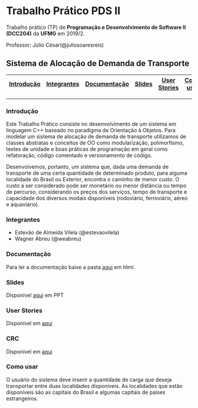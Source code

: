 # Trabalho Prático PDS II
Trabalho prático (TP) de **Programação e Desenvolvimento de Software II (DCC204)** da **UFMG** em 2019/2.

Professor: Júlio César(@juliosoaresreis)

## Sistema de Alocação de Demanda de Transporte

| [Introdução](#introdução) | [Integrantes](#integrantes) | [Documentação](#documentação) |[Slides](#slides) | [User Stories](#user-stories) | [Como usar](#como-usar) |  
| ----------- | -------------- | -------------- | ----------- | ----------- | ----------- | 

---

### Introdução

Este Trabalho Prático consiste no desenvolvimento de um sistema em linguagem C++ baseado no paradigma de Orientação à Objetos. Para modelar um sistema de alocação de demanda de transporte utilizamos de classes abstratas e conceitos de OO como modularização, polimorfismo, testes de unidade e boas práticas de programação em geral como refatoração, código comentado e versionamento de código.

Desenvolvemos, portanto, um sistema que, dada uma demanda de transporte de uma certa quantidade de determinado produto, para alguma localidade do Brasil ou Exterior, encontra o caminho de menor custo. O custo a ser considerado pode ser monetário ou menor distância ou tempo de percurso, considerando os preços dos serviços, tempo de transporte e capacidade dos diversos modais disponíveis (rodoviário, ferroviário, aéreo e aquaviário).

### Integrantes

- Estevão de Almeida Vilela (@estevaovilela)
- Wagner Abreu (@weabreu)

### Documentação
Para ler a documentação baixe a pasta [aqui](https://drive.google.com/open?id=1cH1sI1XxKwoC2Bqh_4pUOQYRCpcK8d1m) em html.


### Slides
Disponível [aqui]() em PPT

### User Stories

Disponível em [aqui](https://github.com/pds2/20192-team-12/wiki/User-Stories)

### CRC

Disponível em  [aqui](https://github.com/pds2/20192-team-12/wiki/CRC)

### Como usar

O usuário do sistema deve inserir a quantidade de carga que deseja transportar entre duas localidades disponíveis. As localidades que estão disponíveis são as capitais do Brasil e algumas capitais de países estrangeiros.
